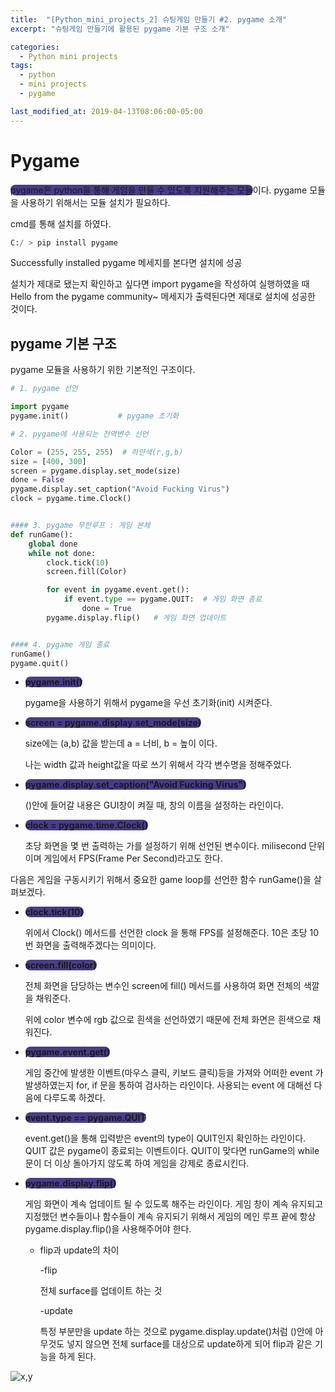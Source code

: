 ```yaml
---
title:  "[Python_mini_projects_2] 슈팅게임 만들기 #2. pygame 소개"
excerpt: "슈팅게임 만들기에 활용된 pygame 기본 구조 소개"

categories:
  - Python mini projects
tags:
  - python
  - mini projects
  - pygame

last_modified_at: 2019-04-13T08:06:00-05:00
---
```


# Pygame

<span style="background-color : darkslateblue ; border-radius : 8px">pygame은 python을 통해 게임을 만들 수 있도록 지원해주는 모듈</span>이다. pygame 모듈을 사용하기 위해서는 모듈 설치가 필요하다.

cmd를 통해 설치를 하였다.

```python
C:/ > pip install pygame
```

Successfully installed pygame 메세지를 본다면 설치에 성공

설치가 제대로 됐는지 확인하고 싶다면 import pygame을 작성하여 실행하였을 때 Hello from the pygame community~ 메세지가 출력된다면 제대로 설치에 성공한 것이다.



## pygame 기본 구조

pygame 모듈을 사용하기 위한 기본적인 구조이다.

```python
# 1. pygame 선언

import pygame
pygame.init()           # pygame 초기화

# 2. pygame에 사용되는 전역변수 선언

Color = (255, 255, 255)  # 하얀색(r,g,b)
size = [400, 300]
screen = pygame.display.set_mode(size)
done = False
pygame.display.set_caption("Avoid Fucking Virus")
clock = pygame.time.Clock()


#### 3. pygame 무한루프 : 게임 본체
def runGame():
    global done
    while not done:
        clock.tick(10)
        screen.fill(Color)

        for event in pygame.event.get():
            if event.type == pygame.QUIT:  # 게임 화면 종료
                done = True
        pygame.display.flip()   # 게임 화면 업데이트


#### 4. pygame 게임 종료
runGame()
pygame.quit()
```

- **<span style="background-color : darkslateblue ; border-radius : 8px">pygame.init()</span>**

  pygame을 사용하기 위해서 pygame을 우선 초기화(init) 시켜준다.

- **<span style="background-color : darkslateblue ; border-radius : 8px">screen = pygame.display.set_mode(size)</span>**

  size에는 (a,b) 값을 받는데 a = 너비, b = 높이 이다.

  나는 width 값과 height값을 따로 쓰기 위해서 각각 변수명을 정해주었다.

- **<span style="background-color : darkslateblue ; border-radius : 8px">pygame.display.set_caption("Avoid Fucking Virus")</span>**

  ()안에 들어갈 내용은 GUI창이 켜질 때, 창의 이름을 설정하는 라인이다.

- **<span style="background-color : darkslateblue ; border-radius : 8px">clock = pygame.time.Clock()</span>**

  초당 화면을 몇 번 출력하는 가를 설정하기 위해 선언된 변수이다. milisecond 단위이며 게임에서 FPS(Frame Per Second)라고도 한다.



다음은 게임을 구동시키기 위해서 중요한 game loop를 선언한 함수 runGame()을 살펴보겠다.

- **<span style="background-color : darkslateblue ; border-radius : 8px">clock.tick(10)</span>**

  위에서 Clock() 메서드를 선언한 clock 을 통해 FPS를 설정해준다. 10은 초당 10번 화면을 출력해주겠다는 의미이다.

- **<span style="background-color : darkslateblue ; border-radius : 8px">screen.fill(color)</span>**

  전체 화면을 담당하는 변수인 screen에 fill() 메서드를 사용하여 화면 전체의 색깔을 채워준다.

  위에 color 변수에 rgb 값으로 흰색을 선언하였기 때문에 전체 화면은 흰색으로 채워진다.

- **<span style="background-color : darkslateblue ; border-radius : 8px">pygame.event.get()</span>**

  게임 중간에 발생한 이벤트(마우스 클릭, 키보드 클릭)등을 가져와 어떠한 event 가 발생하였는지 for, if 문을 통하여 검사하는 라인이다. 사용되는 event 에 대해선 다음에 다루도록 하겠다.

- **<span style="background-color : darkslateblue ; border-radius : 8px">event.type == pygame.QUIT</span>**

  event.get()을 통해 입력받은 event의 type이 QUIT인지 확인하는 라인이다. QUIT 값은 pygame이 종료되는 이벤트이다. QUIT이 맞다면 runGame의 while문이 더 이상 돌아가지 않도록 하여 게임을 강제로 종료시킨다.

- **<span style="background-color : darkslateblue ; border-radius : 8px">pygame.display.flip()</span>**

  게임 화면이 계속 업데이트 될 수 있도록 해주는 라인이다.  게임 창이 계속 유지되고 지정했던 변수들이나 함수들이 계속 유지되기 위해서 게임의 메인 루프 끝에 항상 pygame.display.flip()을 사용해주어야 한다.

  * flip과 update의 차이

    -flip 

    전체 surface를 업데이트 하는 것

    -update 

    특정 부분만을 update 하는 것으로 pygame.display.update()처럼 ()안에 아무것도 넣지 않으면 전체 surface를 대상으로 update하게 되어 flip과 같은 기능을 하게 된다.
    

![x,y](https://user-images.githubusercontent.com/83167676/126960867-3b2cba66-349d-441e-bb7b-76bf03498f5b.jpg)

